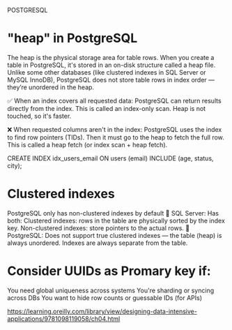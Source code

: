 POSTGRESQL


#  "heap" in PostgreSQL
The heap is the physical storage area for table rows.
When you create a table in PostgreSQL, it's stored in an on-disk structure called a heap file.
Unlike some other databases (like clustered indexes in SQL Server or MySQL InnoDB), PostgreSQL does not store table rows in index order — they’re unordered in the heap.

✅ When an index covers all requested data:
PostgreSQL can return results directly from the index.
This is called an index-only scan.
Heap is not touched, so it's faster.

❌ When requested columns aren't in the index:
PostgreSQL uses the index to find row pointers (TIDs).
Then it must go to the heap to fetch the full row.
This is called a heap fetch (or index scan + heap fetch).


CREATE INDEX idx_users_email
ON users (email)
INCLUDE (age, status, city);

# Clustered indexes
PostgreSQL only has non-clustered indexes by default
📌 SQL Server:
Has both:
Clustered indexes: rows in the table are physically sorted by the index key.
Non-clustered indexes: store pointers to the actual rows.
🐘 PostgreSQL:
Does not support true clustered indexes — the table (heap) is always unordered.
Indexes are always separate from the table.



# Consider UUIDs as Promary key if:
You need global uniqueness across systems
You're sharding or syncing across DBs
You want to hide row counts or guessable IDs (for APIs)

https://learning.oreilly.com/library/view/designing-data-intensive-applications/9781098119058/ch04.html